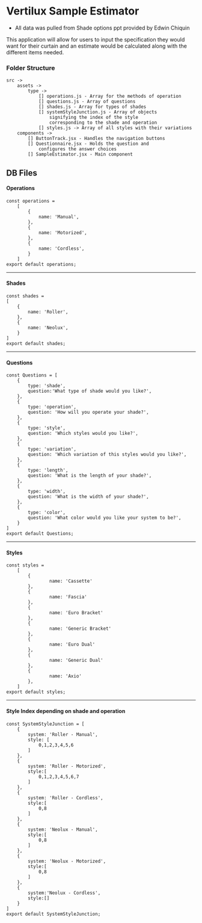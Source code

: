 # Vertilux Sample Estimator
- All data was pulled from Shade options ppt provided by Edwin Chiquin


This application will allow for users to input the specification they would want for their curtain and an estimate would be calculated along with the different items needed.

### Folder Structure
    src ->
        assets ->
            type ->
                [] operations.js - Array for the methods of operation
                [] questions.js - Array of questions
                [] shades.js - Array for types of shades
                [] systemStyleJunction.js - Array of objects 
                    signifying the index of the style 
                    corresponding to the shade and operation
                [] styles.js -> Array of all styles with their variations
        components ->
            [] ButtonTrack.jsx - Handles the navigation buttons
            [] Questionnaire.jsx - Holds the question and 
                configures the answer choices
            [] SampleEstimator.jsx - Main component

## DB Files

#### Operations
    const operations =
        [
            {
                name: 'Manual',
            },
            {
                name: 'Motorized',
            },
            {   
                name: 'Cordless',
            }
        ]
    export default operations;
-----------------------------------------------------------
#### Shades
    const shades =
    [
        {
            name: 'Roller',
        },
        {
            name: 'Neolux',
        }
    ]
    export default shades;
-----------------------------------------------------------
#### Questions
    const Questions = [
        {
            type: 'shade',
            question:'What type of shade would you like?',
        },
        {
            type: 'operation',
            question: 'How will you operate your shade?',
        },
        {
            type: 'style',
            question: 'Which styles would you like?',
        },
        {
            type: 'variation',
            question: 'Which variation of this styles would you like?',
        },
        {
            type: 'length',
            question: 'What is the length of your shade?',
        },
        {
            type: 'width',
            question: 'What is the width of your shade?',
        },
        {
            type: 'color',
            question: 'What color would you like your system to be?',
        }
    ]
    export default Questions;
-----------------------------------------------------------
#### Styles
    const styles =
        [
            {
                    name: 'Cassette'
            },
            {
                    name: 'Fascia'
            },
            {
                    name: 'Euro Bracket'
            },
            {
                    name: 'Generic Bracket'
            },
            {
                    name: 'Euro Dual'
            },
            {
                    name: 'Generic Dual'
            },
            {
                    name: 'Axio'
            },
        ]
    export default styles;
-----------------------------------------------------------
#### Style Index depending on shade and operation
    const SystemStyleJunction = [
        {
            system: 'Roller - Manual',
            style: [
                0,1,2,3,4,5,6
            ]
        },
        {
            system: 'Roller - Motorized',
            style:[
                0,1,2,3,4,5,6,7
            ]
        },
        {
            system: 'Roller - Cordless',
            style:[
                0,8
            ]
        },
        {
            system: 'Neolux - Manual',
            style:[
                0,8
            ]
        },
        {
            system: 'Neolux - Motorized',
            style:[
                0,8
            ]
        },
        {
            system:'Neolux - Cordless',
            style:[]
        }
    ]
    export default SystemStyleJunction;
